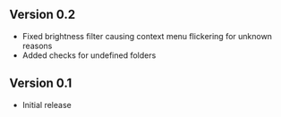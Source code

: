 ## Version 0.2
- Fixed brightness filter causing context menu flickering for unknown reasons
- Added checks for undefined folders

## Version 0.1
- Initial release

